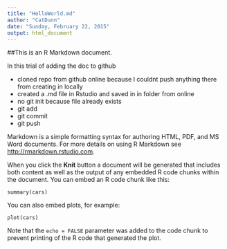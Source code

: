 ```yaml
---
title: "HelloWorld.md"
author: "CatDunn"
date: "Sunday, February 22, 2015"
output: html_document
---
```


##This is an R Markdown document.

In this trial of adding the doc to github 
* cloned repo from github online because I couldnt push anything there from creating in locally
* created a .md file in Rstudio and saved in in folder from online
* no git init because file already exists
* git add
* git commit 
* git push 


Markdown is a simple formatting syntax for authoring HTML, PDF, and MS Word documents. For more details on using R Markdown see <http://rmarkdown.rstudio.com>.

When you click the **Knit** button a document will be generated that includes both content as well as the output of any embedded R code chunks within the document. You can embed an R code chunk like this:

```{r}
summary(cars)
```

You can also embed plots, for example:

```{r, echo=FALSE}
plot(cars)
```

Note that the `echo = FALSE` parameter was added to the code chunk to prevent printing of the R code that generated the plot.
